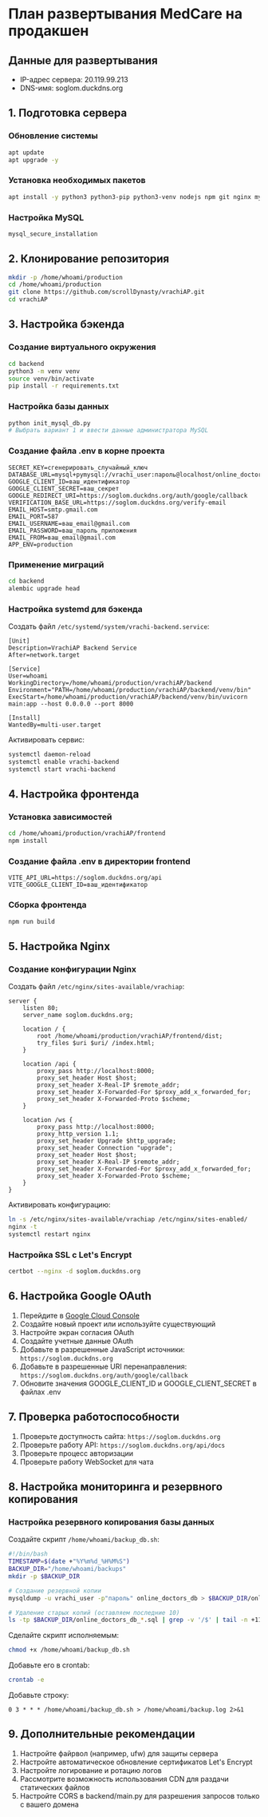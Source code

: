 # План развертывания MedCare на продакшен

## Данные для развертывания
- IP-адрес сервера: 20.119.99.213
- DNS-имя: soglom.duckdns.org

## 1. Подготовка сервера

### Обновление системы
```bash
apt update
apt upgrade -y
```

### Установка необходимых пакетов
```bash
apt install -y python3 python3-pip python3-venv nodejs npm git nginx mysql-server certbot python3-certbot-nginx
```

### Настройка MySQL
```bash
mysql_secure_installation
```

## 2. Клонирование репозитория
```bash
mkdir -p /home/whoami/production
cd /home/whoami/production
git clone https://github.com/scrollDynasty/vrachiAP.git
cd vrachiAP
```

## 3. Настройка бэкенда

### Создание виртуального окружения
```bash
cd backend
python3 -m venv venv
source venv/bin/activate
pip install -r requirements.txt
```

### Настройка базы данных
```bash
python init_mysql_db.py
# Выбрать вариант 1 и ввести данные администратора MySQL
```

### Создание файла .env в корне проекта
```
SECRET_KEY=сгенерировать_случайный_ключ
DATABASE_URL=mysql+pymysql://vrachi_user:пароль@localhost/online_doctors_db
GOOGLE_CLIENT_ID=ваш_идентификатор
GOOGLE_CLIENT_SECRET=ваш_секрет
GOOGLE_REDIRECT_URI=https://soglom.duckdns.org/auth/google/callback
VERIFICATION_BASE_URL=https://soglom.duckdns.org/verify-email
EMAIL_HOST=smtp.gmail.com
EMAIL_PORT=587
EMAIL_USERNAME=ваш_email@gmail.com
EMAIL_PASSWORD=ваш_пароль_приложения
EMAIL_FROM=ваш_email@gmail.com
APP_ENV=production
```

### Применение миграций
```bash
cd backend
alembic upgrade head
```

### Настройка systemd для бэкенда
Создать файл `/etc/systemd/system/vrachi-backend.service`:

```
[Unit]
Description=VrachiAP Backend Service
After=network.target

[Service]
User=whoami
WorkingDirectory=/home/whoami/production/vrachiAP/backend
Environment="PATH=/home/whoami/production/vrachiAP/backend/venv/bin"
ExecStart=/home/whoami/production/vrachiAP/backend/venv/bin/uvicorn main:app --host 0.0.0.0 --port 8000

[Install]
WantedBy=multi-user.target
```

Активировать сервис:
```bash
systemctl daemon-reload
systemctl enable vrachi-backend
systemctl start vrachi-backend
```

## 4. Настройка фронтенда

### Установка зависимостей
```bash
cd /home/whoami/production/vrachiAP/frontend
npm install
```

### Создание файла .env в директории frontend
```
VITE_API_URL=https://soglom.duckdns.org/api
VITE_GOOGLE_CLIENT_ID=ваш_идентификатор
```

### Сборка фронтенда
```bash
npm run build
```

## 5. Настройка Nginx

### Создание конфигурации Nginx
Создать файл `/etc/nginx/sites-available/vrachiap`:

```
server {
    listen 80;
    server_name soglom.duckdns.org;

    location / {
        root /home/whoami/production/vrachiAP/frontend/dist;
        try_files $uri $uri/ /index.html;
    }

    location /api {
        proxy_pass http://localhost:8000;
        proxy_set_header Host $host;
        proxy_set_header X-Real-IP $remote_addr;
        proxy_set_header X-Forwarded-For $proxy_add_x_forwarded_for;
        proxy_set_header X-Forwarded-Proto $scheme;
    }

    location /ws {
        proxy_pass http://localhost:8000;
        proxy_http_version 1.1;
        proxy_set_header Upgrade $http_upgrade;
        proxy_set_header Connection "upgrade";
        proxy_set_header Host $host;
        proxy_set_header X-Real-IP $remote_addr;
        proxy_set_header X-Forwarded-For $proxy_add_x_forwarded_for;
        proxy_set_header X-Forwarded-Proto $scheme;
    }
}
```

Активировать конфигурацию:
```bash
ln -s /etc/nginx/sites-available/vrachiap /etc/nginx/sites-enabled/
nginx -t
systemctl restart nginx
```

### Настройка SSL с Let's Encrypt
```bash
certbot --nginx -d soglom.duckdns.org
```

## 6. Настройка Google OAuth

1. Перейдите в [Google Cloud Console](https://console.cloud.google.com/)
2. Создайте новый проект или используйте существующий
3. Настройте экран согласия OAuth
4. Создайте учетные данные OAuth
5. Добавьте в разрешенные JavaScript источники: `https://soglom.duckdns.org`
6. Добавьте в разрешенные URI перенаправления: `https://soglom.duckdns.org/auth/google/callback`
7. Обновите значения GOOGLE_CLIENT_ID и GOOGLE_CLIENT_SECRET в файлах .env

## 7. Проверка работоспособности

1. Проверьте доступность сайта: `https://soglom.duckdns.org`
2. Проверьте работу API: `https://soglom.duckdns.org/api/docs`
3. Проверьте процесс авторизации
4. Проверьте работу WebSocket для чата

## 8. Настройка мониторинга и резервного копирования

### Настройка резервного копирования базы данных
Создайте скрипт `/home/whoami/backup_db.sh`:

```bash
#!/bin/bash
TIMESTAMP=$(date +"%Y%m%d_%H%M%S")
BACKUP_DIR="/home/whoami/backups"
mkdir -p $BACKUP_DIR

# Создание резервной копии
mysqldump -u vrachi_user -p"пароль" online_doctors_db > $BACKUP_DIR/online_doctors_db_$TIMESTAMP.sql

# Удаление старых копий (оставляем последние 10)
ls -tp $BACKUP_DIR/online_doctors_db_*.sql | grep -v '/$' | tail -n +11 | xargs -I {} rm -- {}
```

Сделайте скрипт исполняемым:
```bash
chmod +x /home/whoami/backup_db.sh
```

Добавьте его в crontab:
```bash
crontab -e
```

Добавьте строку:
```
0 3 * * * /home/whoami/backup_db.sh > /home/whoami/backup.log 2>&1
```

## 9. Дополнительные рекомендации

1. Настройте файрвол (например, ufw) для защиты сервера
2. Настройте автоматическое обновление сертификатов Let's Encrypt
3. Настройте логирование и ротацию логов
4. Рассмотрите возможность использования CDN для раздачи статических файлов
5. Настройте CORS в backend/main.py для разрешения запросов только с вашего домена 
